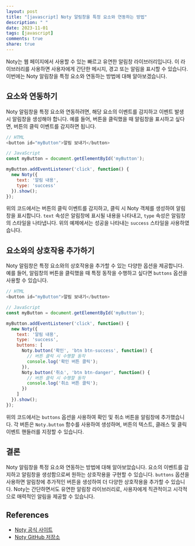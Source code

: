 ```yaml
---
layout: post
title: "[javascript] Noty 알림창을 특정 요소와 연동하는 방법"
description: " "
date: 2023-11-01
tags: [javascript]
comments: true
share: true
---
```


Noty는 웹 페이지에서 사용할 수 있는 빠르고 유연한 알림창 라이브러리입니다. 이 라이브러리를 사용하면 사용자에게 간단한 메시지, 경고 또는 알림을 표시할 수 있습니다. 이번에는 Noty 알림창을 특정 요소와 연동하는 방법에 대해 알아보겠습니다.

## 요소와 연동하기

Noty 알림창을 특정 요소와 연동하려면, 해당 요소의 이벤트를 감지하고 이벤트 발생 시 알림창을 생성해야 합니다. 예를 들어, 버튼을 클릭했을 때 알림창을 표시하고 싶다면, 버튼의 클릭 이벤트를 감지하면 됩니다.

```javascript
// HTML
<button id="myButton">알림 보내기</button>

// JavaScript
const myButton = document.getElementById('myButton');

myButton.addEventListener('click', function() {
  new Noty({
    text: '알림 내용',
    type: 'success'
  }).show();
});
```

위의 코드에서는 버튼의 클릭 이벤트를 감지하고, 클릭 시 Noty 객체를 생성하여 알림창을 표시합니다. `text` 속성은 알림창에 표시될 내용을 나타내고, `type` 속성은 알림창의 스타일을 나타냅니다. 위의 예제에서는 성공을 나타내는 `success` 스타일을 사용하였습니다.

## 요소와의 상호작용 추가하기

Noty 알림창은 특정 요소와의 상호작용을 추가할 수 있는 다양한 옵션을 제공합니다. 예를 들어, 알림창의 버튼을 클릭했을 때 특정 동작을 수행하고 싶다면 `buttons` 옵션을 사용할 수 있습니다.

```javascript
// HTML
<button id="myButton">알림 보내기</button>

// JavaScript
const myButton = document.getElementById('myButton');

myButton.addEventListener('click', function() {
  new Noty({
    text: '알림 내용',
    type: 'success',
    buttons: [
      Noty.button('확인', 'btn btn-success', function() {
        // 버튼 클릭 시 수행할 동작
        console.log('확인 버튼 클릭');
      }),
      Noty.button('취소', 'btn btn-danger', function() {
        // 버튼 클릭 시 수행할 동작
        console.log('취소 버튼 클릭');
      })
    ]
  }).show();
});
```

위의 코드에서는 `buttons` 옵션을 사용하여 확인 및 취소 버튼을 알림창에 추가했습니다. 각 버튼은 `Noty.button` 함수를 사용하여 생성하며, 버튼의 텍스트, 클래스 및 클릭 이벤트 핸들러를 지정할 수 있습니다.

## 결론

Noty 알림창을 특정 요소와 연동하는 방법에 대해 알아보았습니다. 요소의 이벤트를 감지하고 알림창을 생성함으로써 원하는 상호작용을 구현할 수 있습니다. `buttons` 옵션을 사용하면 알림창에 추가적인 버튼을 생성하여 더 다양한 상호작용을 추가할 수 있습니다. Noty는 간단하면서도 유연한 알림창 라이브러리로, 사용자에게 직관적이고 시각적으로 매력적인 알림을 제공할 수 있습니다.

## References

- [Noty 공식 사이트](https://ned.im/noty/)
- [Noty GitHub 저장소](https://github.com/needim/noty)